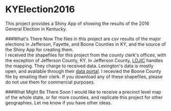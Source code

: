 # KYElection2016

This project provides a Shiny App of showing the results of the 2016 General Election in Kentucky.

###What's There Now
The files in this project are csv results of the major elections in Jefferson, Fayette, and Boone Counties in KY, and the source of the Shiny App for creating them.  
I received the shapefiles for this project from the county clerk's offices, with the exception of Jefferson County, KY.  In Jefferson County, [LOJIC](http://www.lojic.org/) handles the mapping.  They charge to received data.  Lexington's data is mostly open, and available through their [data portal](http://data.lexingtonky.gov/).  I recevied the Boone County file by emailing their clerk.
If you download any of these shapefiles, please do not use them for commercial purposes.

###What Might Be There Soon
I would like to receive a precinct level map of the whole state, or for more counties, and replicate this project for other geographies.
Let me know if you have other ideas.
